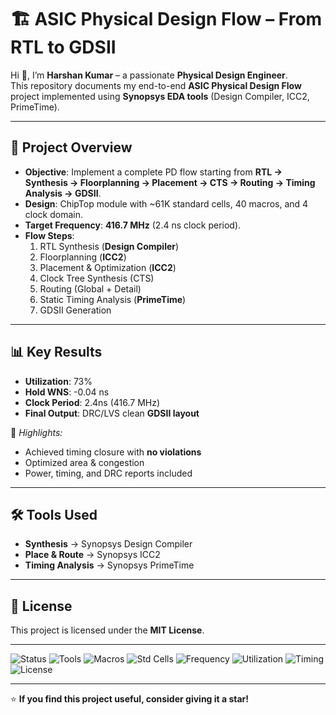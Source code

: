 # 🏗️ ASIC Physical Design Flow – From RTL to GDSII  

Hi 👋, I’m **Harshan Kumar** – a passionate **Physical Design Engineer**.  
This repository documents my end-to-end **ASIC Physical Design Flow** project implemented using **Synopsys EDA tools** (Design Compiler, ICC2, PrimeTime).  

---

## 🚀 Project Overview  
- **Objective**: Implement a complete PD flow starting from **RTL → Synthesis → Floorplanning → Placement → CTS → Routing → Timing Analysis → GDSII**.  
- **Design**: ChipTop module with ~61K standard cells, 40 macros, and 4 clock domain.  
- **Target Frequency**: **416.7 MHz** (2.4 ns clock period).  
- **Flow Steps**:
  1. RTL Synthesis (**Design Compiler**)  
  2. Floorplanning (**ICC2**)  
  3. Placement & Optimization (**ICC2**)  
  4. Clock Tree Synthesis (CTS)  
  5. Routing (Global + Detail)  
  6. Static Timing Analysis (**PrimeTime**)  
  7. GDSII Generation  

---

## 📊 Key Results  
- **Utilization**: 73%  
- **Hold WNS**: -0.04 ns  
- **Clock Period**: 2.4ns (416.7 MHz)  
- **Final Output**: DRC/LVS clean **GDSII layout**  

📌 *Highlights:*  
- Achieved timing closure with **no violations**  
- Optimized area & congestion  
- Power, timing, and DRC reports included  

---

## 🛠️ Tools Used  
- **Synthesis** → Synopsys Design Compiler  
- **Place & Route** → Synopsys ICC2  
- **Timing Analysis** → Synopsys PrimeTime  


---

## 📄 License  
This project is licensed under the **MIT License**.  

---

![Status](https://img.shields.io/badge/Project-PD%20Flow-blue)
![Tools](https://img.shields.io/badge/Tools-DC%20%7C%20ICC2%20%7C%20PrimeTime-green)
![Macros](https://img.shields.io/badge/Macros-40-lightgrey)
![Std Cells](https://img.shields.io/badge/Std%20Cells-61K-blue)
![Frequency](https://img.shields.io/badge/Frequency-416.7MHz-red)
![Utilization](https://img.shields.io/badge/Utilization-73%25-orange)
![Timing](https://img.shields.io/badge/Hold%20WNS---0.04ns-brightgreen)
![License](https://img.shields.io/badge/License-MIT-yellow)

---

⭐ **If you find this project useful, consider giving it a star!**
